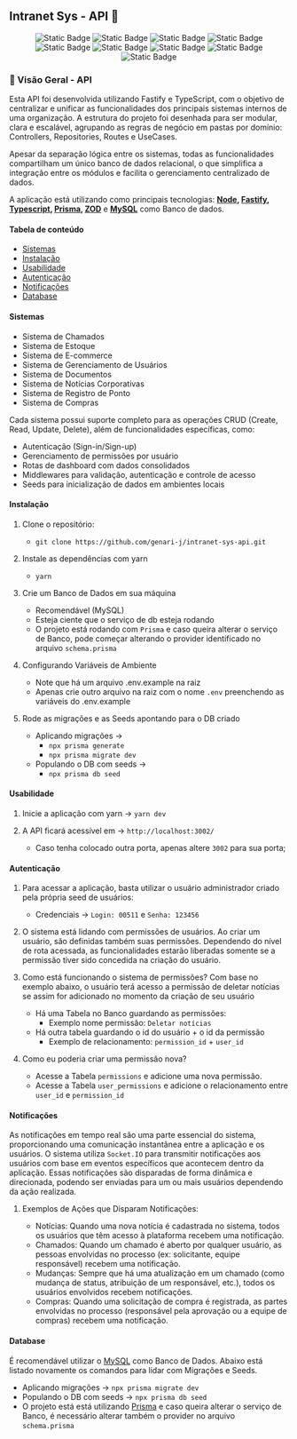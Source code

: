 ## Intranet Sys - API 🚀

<div align="center">

  ![Static Badge](https://img.shields.io/badge/Node-0A9047?style=for-the-badge&logo=node.js&labelColor=black)
  ![Static Badge](https://img.shields.io/badge/fastify-000000?style=for-the-badge&logo=fastify&logoColor=white&labelColor=black)
  ![Static Badge](https://img.shields.io/badge/typescript-0B88F7?style=for-the-badge&logo=typescript&logoColor=0B88F7&labelColor=black)
  ![Static Badge](https://img.shields.io/badge/prisma-063E7C?style=for-the-badge&logo=prisma&logoColor=white&labelColor=black)
  ![Static Badge](https://img.shields.io/badge/MySQL-0B7FAA?style=for-the-badge&logo=mysql&logoColor=%23000&labelColor=orange)
  ![Static Badge](https://img.shields.io/badge/ZOD-0822A2?style=for-the-badge&logo=zod&logoColor=%23000&labelColor=1481FC)
  ![Static Badge](https://img.shields.io/badge/dotenv-D0D302?style=for-the-badge&logo=.env&logoColor=D0D302&labelColor=black)
  ![Static Badge](https://img.shields.io/badge/yarn-2C8EBB?style=for-the-badge&logo=yarn&logoColor=white&labelColor=000)
  ![Static Badge](https://img.shields.io/badge/biome-00B7FF?style=for-the-badge&logo=biome&logoColor=white&labelColor=000)

</div>

### 📘 Visão Geral - API

Esta API foi desenvolvida utilizando Fastify e TypeScript, com o objetivo de centralizar e unificar as funcionalidades dos principais sistemas internos de uma organização. A estrutura do projeto foi desenhada para ser modular, clara e escalável, agrupando as regras de negócio em pastas por domínio: Controllers, Repositories, Routes e UseCases.

Apesar da separação lógica entre os sistemas, todas as funcionalidades compartilham um único banco de dados relacional, o que simplifica a integração entre os módulos e facilita o gerenciamento centralizado de dados.

A aplicação está utilizando como principais tecnologias: **[Node](https://nodejs.org/en), [Fastify](https://fastify.dev/), [Typescript](https://www.typescriptlang.org/), [Prisma](https://www.prisma.io/), [ZOD](https://zod.dev/)** e **[MySQL](https://www.mysql.com/)** como Banco de dados.

#### Tabela de conteúdo

- [Sistemas](#sistemas)
- [Instalação](#instalação)
- [Usabilidade](#usabilidade)
- [Autenticação](#autenticação)
- [Notificações](#notificações)
- [Database](#database)

#### Sistemas

- Sistema de Chamados
- Sistema de Estoque
- Sistema de E-commerce
- Sistema de Gerenciamento de Usuários
- Sistema de Documentos
- Sistema de Notícias Corporativas
- Sistema de Registro de Ponto
- Sistema de Compras

Cada sistema possui suporte completo para as operações CRUD (Create, Read, Update, Delete), além de funcionalidades específicas, como:

- Autenticação (Sign-in/Sign-up)
- Gerenciamento de permissões por usuário
- Rotas de dashboard com dados consolidados
- Middlewares para validação, autenticação e controle de acesso
- Seeds para inicialização de dados em ambientes locais

#### Instalação

1. Clone o repositório:

    - `git clone https://github.com/genari-j/intranet-sys-api.git`

2. Instale as dependências com yarn

    - `yarn`

3. Crie um Banco de Dados em sua máquina

    - Recomendável (MySQL)
    - Esteja ciente que o serviço de db esteja rodando
    - O projeto está rodando com `Prisma` e caso queira alterar o serviço de Banco, pode começar alterando o provider identificado no arquivo `schema.prisma`

4. Configurando Variáveis de Ambiente

    - Note que há um arquivo .env.example na raiz
    - Apenas crie outro arquivo na raiz com o nome `.env` preenchendo as variáveis do .env.example

5. Rode as migrações e as Seeds apontando para o DB criado

    - Aplicando migrações ->
        - `npx prisma generate`
        - `npx prisma migrate dev`
    - Populando o DB com seeds ->
        - `npx prisma db seed`

#### Usabilidade

1. Inicie a aplicação com yarn -> `yarn dev`

2. A API ficará acessível em -> `http://localhost:3002/`
    - Caso tenha colocado outra porta, apenas altere `3002` para sua porta;

#### Autenticação

1. Para acessar a aplicação, basta utilizar o usuário administrador criado pela própria seed de usuários:
    - Credenciais -> `Login: 00511` e `Senha: 123456`

2. O sistema está lidando com permissões de usuários. Ao criar um usuário, são definidas também suas permissões. Dependendo do nível de rota acessada, as funcionalidades estarão liberadas somente se a permissão tiver sido concedida na criação do usuário.

3. Como está funcionando o sistema de permissões? Com base no exemplo abaixo, o usuário terá acesso a permissão de deletar notícias se assim for adicionado no momento da criação de seu usuário
    - Há uma Tabela no Banco guardando as permissões:
        - Exemplo nome permissão: `Deletar notícias`
    - Há outra tabela guardando o id do usuário + o id da permissão
        - Exemplo de relacionamento: `permission_id` + `user_id`

4. Como eu poderia criar uma permissão nova?
    - Acesse a Tabela `permissions` e adicione uma nova permissão.
    - Acesse a Tabela `user_permissions` e adicione o relacionamento entre `user_id` e `permission_id`

#### Notificações

As notificações em tempo real são uma parte essencial do sistema, proporcionando uma comunicação instantânea entre a aplicação e os usuários. O sistema utiliza `Socket.IO` para transmitir notificações aos usuários com base em eventos específicos que acontecem dentro da aplicação. Essas notificações são disparadas de forma dinâmica e direcionada, podendo ser enviadas para um ou mais usuários dependendo da ação realizada.

1. Exemplos de Ações que Disparam Notificações:

    - Notícias: Quando uma nova notícia é cadastrada no sistema, todos os usuários que têm acesso à plataforma recebem uma notificação.
    - Chamados: Quando um chamado é aberto por qualquer usuário, as pessoas envolvidas no processo (ex: solicitante, equipe responsável) recebem uma notificação.
    - Mudanças: Sempre que há uma atualização em um chamado (como mudança de status, atribuição de um responsável, etc.), todos os usuários envolvidos recebem notificações.
    - Compras: Quando uma solicitação de compra é registrada, as partes envolvidas no processo (responsável pela aprovação ou a equipe de compras) recebem uma notificação.

#### Database
É recomendável utilizar o [MySQL](https://www.mysql.com/) como Banco de Dados. Abaixo está listado novamente os comandos para lidar com Migrações e Seeds.

  - Aplicando migrações -> `npx prisma migrate dev`
  - Populando o DB com seeds -> `npx prisma db seed`
  - O projeto está está utilizando [Prisma](https://www.prisma.io/) e caso queira alterar o serviço de Banco, é necessário alterar também o provider no arquivo `schema.prisma`